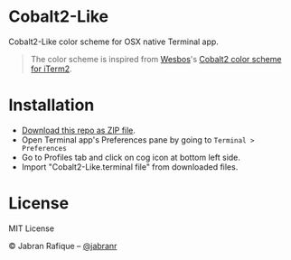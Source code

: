 # Cobalt2-Like
Cobalt2-Like color scheme for OSX native Terminal app.

> The color scheme is inspired from [Wesbos](https://github.com/wesbos/)'s [Cobalt2 color scheme for iTerm2](https://github.com/wesbos/Cobalt2-iterm).

# Installation
* [Download this repo as ZIP file](https://github.com/jabranr/cobalt2-like/archive/master.zip).
* Open Terminal app's Preferences pane by going to `Terminal > Preferences`
* Go to Profiles tab and click on cog icon at bottom left side.
* Import "Cobalt2-Like.terminal file" from downloaded files.

# License
MIT License

&copy; Jabran Rafique &ndash; [@jabranr](https://twitter.com/jabranr)
